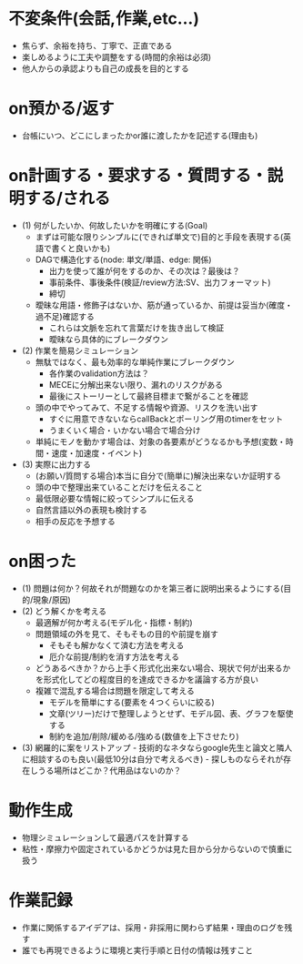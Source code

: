 
不変条件(会話,作業,etc...)
====================

 * 焦らず、余裕を持ち、丁寧で、正直である
 * 楽しめるように工夫や調整をする(時間的余裕は必須)
 * 他人からの承認よりも自己の成長を目的とする

on預かる/返す
===============

 * 台帳にいつ、どこにしまったかor誰に渡したかを記述する(理由も)

on計画する・要求する・質問する・説明する/される
================================================

* (1) 何がしたいか、何故したいかを明確にする(Goal)
    * まずは可能な限りシンプルに(できれば単文で)目的と手段を表現する(英語で書くと良いかも)
    * DAGで構造化する(node: 単文/単語、edge: 関係)
        - 出力を使って誰が何をするのか、その次は？最後は？
        - 事前条件、事後条件(検証/review方法:SV、出力フォーマット)
        - 締切
    * 曖昧な用語・修飾子はないか、筋が通っているか、前提は妥当か(確度・過不足)確認する
        - これらは文脈を忘れて言葉だけを抜き出して検証
        - 曖昧なら具体的にブレークダウン
* (2) 作業を簡易シミュレーション
    * 無駄ではなく、最も効率的な単純作業にブレークダウン
        - 各作業のvalidation方法は？
        - MECEに分解出来ない限り、漏れのリスクがある
        - 最後にストーリーとして最終目標まで繋がることを確認
    * 頭の中でやってみて、不足する情報や資源、リスクを洗い出す
        - すぐに用意できないならcallBackとポーリング用のtimerをセット
        - うまくいく場合・いかない場合で場合分け
    * 単純にモノを動かす場合は、対象の各要素がどうなるかも予想(変数・時間・速度・加速度・イベント)
* (3) 実際に出力する
    * (お願い/質問する場合)本当に自分で(簡単に)解決出来ないか証明する
    * 頭の中で整理出来ていることだけを伝えること
    * 最低限必要な情報に絞ってシンプルに伝える
    * 自然言語以外の表現も検討する
    * 相手の反応を予想する

on困った
=====================

* (1) 問題は何か？何故それが問題なのかを第三者に説明出来るようにする(目的/現象/原因)
* (2) どう解くかを考える
    * 最適解が何か考える(モデル化・指標・制約)
    * 問題領域の外を見て、そもそもの目的や前提を崩す
      - そもそも解かなくて済む方法を考える
      - 厄介な前提/制約を消す方法を考える
    * どうあるべきか？から上手く形式化出来ない場合、現状で何が出来るかを形式化してどの程度目的を達成できるかを議論する方が良い
    * 複雑で混乱する場合は問題を限定して考える
      - モデルを簡単にする(要素を４つくらいに絞る)
      - 文章(ツリー)だけで整理しようとせず、モデル図、表、グラフを駆使する
      - 制約を追加/削除/緩める/強める(数値を上下させたり)
* (3) 網羅的に案をリストアップ
      - 技術的なネタならgoogle先生と論文と隣人に相談するのも良い(最低10分は自分で考えるべき)
      - 探しものならそれが存在しうる場所はどこか？代用品はないのか？

動作生成
===========================

 * 物理シミュレーションして最適パスを計算する
 * 粘性・摩擦力や固定されているかどうかは見た目から分からないので慎重に扱う

作業記録
=====================

 * 作業に関係するアイデアは、採用・非採用に関わらず結果・理由のログを残す
 * 誰でも再現できるように環境と実行手順と日付の情報は残すこと



